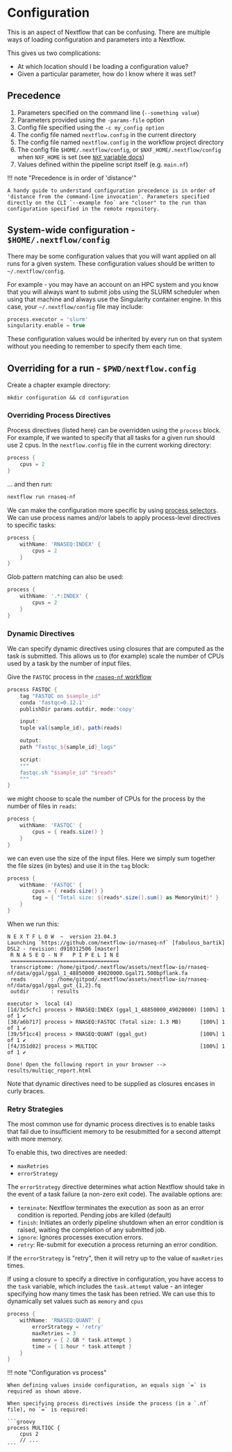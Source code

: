 # Configuration

This is an aspect of Nextflow that can be confusing. There are multiple ways of loading configuration and parameters into a Nextflow.

This gives us two complications:

- At which location should I be loading a configuration value?
- Given a particular parameter, how do I know where it was set?

## Precedence

1. Parameters specified on the command line (`--something value`)
2. Parameters provided using the `-params-file` option
3. Config file specified using the `-c my_config option`
4. The config file named `nextflow.config` in the current directory
5. The config file named `nextflow.config` in the workflow project directory
6. The config file `$HOME/.nextflow/config`, or `$NXF_HOME/.nextflow/config` when `NXF_HOME` is set (see [`NXF` variable docs](reference/env-vars.html#nextflow-settings))
7. Values defined within the pipeline script itself (e.g. `main.nf`)

!!! note "Precedence is in order of 'distance'"

    A handy guide to understand configuration precedence is in order of 'distance from the command-line invocation'. Parameters specified directly on the CLI `--example foo` are "closer" to the run than configuration specified in the remote repository.

## System-wide configuration - `$HOME/.nextflow/config`

There may be some configuration values that you will want applied on all runs for a given system. These configuration values should be written to `~/.nextflow/config`.

For example - you may have an account on an HPC system and you know that you will always want to submit jobs using the SLURM scheduler when using that machine and always use the Singularity container engine. In this case, your `~/.nextflow/config` file may include:

```groovy
process.executor = 'slurm'
singularity.enable = true
```

These configuration values would be inherited by every run on that system without you needing to remember to specify them each time.

## Overriding for a run - `$PWD/nextflow.config`

Create a chapter example directory:

```
mkdir configuration && cd configuration
```

### Overriding Process Directives

Process directives (listed here) can be overridden using the `process` block. For example, if we wanted to specify that all tasks for a given run should use 2 cpus. In the `nextflow.config` file in the current working directory:

```groovy
process {
    cpus = 2
}
```

... and then run:

```bash
nextflow run rnaseq-nf
```

We can make the configuration more specific by using [process selectors](https://www.nextflow.io/docs/latest/config.html#process-selectors). We can use process names and/or labels to apply process-level directives to specific tasks:

```groovy
process {
    withName: 'RNASEQ:INDEX' {
        cpus = 2
    }
}
```

Glob pattern matching can also be used:

```groovy
process {
    withName: '.*:INDEX' {
        cpus = 2
    }
}
```

### Dynamic Directives

We can specify dynamic directives using closures that are computed as the task is submitted. This allows us to (for example) scale the number of CPUs used by a task by the number of input files.

Give the `FASTQC` process in the [`rnaseq-nf` workflow](https://github.com/nextflow-io/rnaseq-nf)

```groovy
process FASTQC {
    tag "FASTQC on $sample_id"
    conda 'fastqc=0.12.1'
    publishDir params.outdir, mode:'copy'

    input:
    tuple val(sample_id), path(reads)

    output:
    path "fastqc_${sample_id}_logs"

    script:
    """
    fastqc.sh "$sample_id" "$reads"
    """
}
```

we might choose to scale the number of CPUs for the process by the number of files in `reads`:

```groovy
process {
    withName: 'FASTQC' {
        cpus = { reads.size() }
    }
}
```

we can even use the size of the input files. Here we simply sum together the file sizes (in bytes) and use it in the `tag` block:

```groovy
process {
    withName: 'FASTQC' {
        cpus = { reads.size() }
        tag = { "Total size: ${reads*.size().sum() as MemoryUnit}" }
    }
}
```

When we run this:

```
N E X T F L O W  ~  version 23.04.3
Launching `https://github.com/nextflow-io/rnaseq-nf` [fabulous_bartik] DSL2 - revision: d910312506 [master]
 R N A S E Q - N F   P I P E L I N E
 ===================================
 transcriptome: /home/gitpod/.nextflow/assets/nextflow-io/rnaseq-nf/data/ggal/ggal_1_48850000_49020000.Ggal71.500bpflank.fa
 reads        : /home/gitpod/.nextflow/assets/nextflow-io/rnaseq-nf/data/ggal/ggal_gut_{1,2}.fq
 outdir       : results

executor >  local (4)
[1d/3c5cfc] process > RNASEQ:INDEX (ggal_1_48850000_49020000) [100%] 1 of 1 ✔
[38/a6b717] process > RNASEQ:FASTQC (Total size: 1.3 MB)      [100%] 1 of 1 ✔
[39/5f1cc4] process > RNASEQ:QUANT (ggal_gut)                 [100%] 1 of 1 ✔
[f4/351d02] process > MULTIQC                                 [100%] 1 of 1 ✔

Done! Open the following report in your browser --> results/multiqc_report.html
```

Note that dynamic directives need to be supplied as closures encases in curly braces.

### Retry Strategies

The most common use for dynamic process directives is to enable tasks that fail due to insufficient memory to be resubmitted for a second attempt with more memory.

To enable this, two directives are needed:

- `maxRetries`
- `errorStrategy`

The `errorStrategy` directive determines what action Nextflow should take in the event of a task failure (a non-zero exit code). The available options are:

- `terminate`: Nextflow terminates the execution as soon as an error condition is reported. Pending jobs are killed (default)
- `finish`: Initiates an orderly pipeline shutdown when an error condition is raised, waiting the completion of any submitted job.
- `ignore`: Ignores processes execution errors.
- `retry`: Re-submit for execution a process returning an error condition.

If the `errorStrategy` is "retry", then it will retry up to the value of `maxRetries` times.

If using a closure to specify a directive in configuration, you have access to the `task` variable, which includes the `task.attempt` value - an integer specifying how many times the task has been retried. We can use this to dynamically set values such as `memory` and `cpus`

```groovy
process {
    withName: 'RNASEQ:QUANT' {
        errorStrategy = 'retry'
        maxRetries = 3
        memory = { 2.GB * task.attempt }
        time = { 1.hour * task.attempt }
    }
}
```

!!! note "Configuration vs process"

    When defining values inside configuration, an equals sign `=` is required as shown above.

    When specifying process directives inside the process (in a `.nf` file), no `=` is required:

    ```groovy
    process MULTIQC {
        cpus 2
        // ...
    ```
